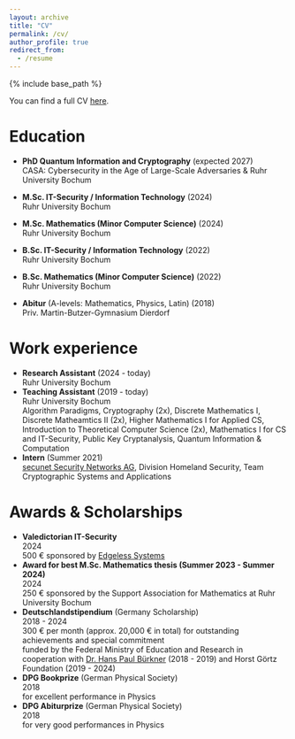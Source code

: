 ```yaml
---
layout: archive
title: "CV"
permalink: /cv/
author_profile: true
redirect_from:
  - /resume
---
```


{% include base_path %}

You can find a full CV [here](https://alexkulpe.github.io/files/CV.pdf).


Education
======

* **PhD Quantum Information and Cryptography** (expected 2027)\
  CASA: Cybersecurity in the Age of Large-Scale Adversaries & Ruhr University Bochum

* **M.Sc. IT-Security / Information Technology** (2024)\
  Ruhr University Bochum

* **M.Sc. Mathematics (Minor Computer Science)** (2024)\
  Ruhr University Bochum

* **B.Sc. IT-Security / Information Technology** (2022)\
  Ruhr University Bochum

* **B.Sc. Mathematics (Minor Computer Science)** (2022) \
  Ruhr University Bochum

* **Abitur** (A-levels: Mathematics, Physics, Latin) (2018)\
  Priv. Martin-Butzer-Gymnasium Dierdorf


Work experience
======

* **Research Assistant** (2024 - today)\
  Ruhr University Bochum
* **Teaching Assistant** (2019 - today)\
  Ruhr University Bochum\
  Algorithm Paradigms, Cryptography (2x), Discrete Mathematics I, Discrete Matheamtics II (2x), Higher Mathematics I for Applied CS, Introduction to Theoretical Computer Science (2x), Mathematics I for CS and IT-Security, Public Key Cryptanalysis, Quantum Information & Computation
* **Intern** (Summer 2021)\
  [secunet Security Networks AG](https://www.secunet.com/en/), Division Homeland Security, Team Cryptographic Systems and Applications

<!--
* 2024-2027: Research Assistant & PhD Student
  * Quantum Information, Ruhr University Bochum / Hub A, CASA - Cybersecurity in the Age of Large-Scale Adversaries
  * working on the DFG-funded CASA Fundamental Research Project "Robust Certification of Quantum Devices"

* 2019-2024: Student Assistant / Graduate Assistant
  * Ruhr University Bochum
  * Corrector:
    * Algorithm Paradigms (SuSe 21, SuSe 22; Prof. Dr Buchin)
    * Cryptography (WiSe 22/23; Prof. Dr. May)
    * Discrete Mathematics I (WiSe 20/21; PD Dr. Schuster)
    * Discrete Mathematics II / Introduction to Theoretical Computer Science (SuSe 22, Jun.-Prof. Dr. Fleischhacker; SuSe 23, Timo Glaser)
    * Higher Mathematics I (WiSe 19/20; PD Dr. Kacso)
    * Public Key Cryptanalysis I (SuSe 23; Prof. Dr. May)
  * Exercise Supervisor
    * Cryptography (WiSe 23/24; Jun.-Prof. Dr. Fleischhacker)
    * Mathematics I for Computer Science and IT Security (WiSe 21/22; Prof. Dr. Leander)

* Summer 2021: Intern / Research Position
  * [secunet Security Networks AG](https://www.secunet.com/en/), Division Homeland Security, Team Cryptographic Systems and Applications
  * Supervisor: Sebastian Vogt
  * Analysis of general concepts in the field Post-Quantum Cryptography
  * Analysis and technical preparation of the impacts of Post-Quantum Cryptography on TLS
  * Presentation of the work results in a webinar
-->



Awards & Scholarships
======

* **Valedictorian IT-Security**\
  2024\
  500 € sponsored by [Edgeless Systems](https://www.edgeless.systems)
* **Award for best M.Sc. Mathematics thesis (Summer 2023 - Summer 2024)**\
  2024\
  250 € sponsored by the Support Association for Mathematics at Ruhr University Bochum
* **Deutschlandstipendium** (Germany Scholarship)\
  2018 - 2024\
  300 € per month (approx. 20,000 € in total) for outstanding achievements and special commitment\
  funded by the Federal Ministry of Education and Research in cooperation with [Dr. Hans Paul Bürkner](https://en.wikipedia.org/wiki/Hans-Paul_Bürkner) (2018 - 2019) and Horst Görtz Foundation (2019 - 2024)
* **DPG Bookprize** (German Physical Society)\
  2018\
  for excellent performance in Physics
* **DPG Abiturprize** (German Physical Society)\
  2018\
  for very good performances in Physics


<!--
Skills
======
* Skill 1
* Skill 2
  * Sub-skill 2.1
  * Sub-skill 2.2
  * Sub-skill 2.3
* Skill 3


Publications
======
  <ul>{% for post in site.publications reversed %}
    {% include archive-single-cv.html %}
  {% endfor %}</ul>

-->
<!--
Talks
======
  <ul>{% for post in site.talks reversed %}
    {% include archive-single-talk-cv.html %}
  {% endfor %}</ul>
  
Teaching
======
  <ul>{% for post in site.teaching %}
    {% include archive-single-cv.html %}
  {% endfor %}</ul>

-->
<!--  
Service and leadership
======
* Currently signed in to 43 different slack teams

-->
